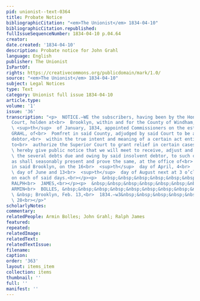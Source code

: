 ```yaml
---
pid: unionist--text-0364
title: Probate Notice
bibliographicCitation: "<em>The Unionist</em> 1834-04-10"
bibliographicCitation.republished: 
fullIssueSequenceNumber: 1834-04-10 p.04.64
creator: 
date.created: '1834-04-10'
description: Probate notice for John Grahl
language: English
publisher: The Unionist
IsPartOf: 
rights: https://creativecommons.org/publicdomain/mark/1.0/
source: "<em>The Unionist</em> 1834-04-10"
subject: Legal Notices
type: Text
category: Unionist full issue 1834-04-10
article.type: 
volume: '1'
issue: '36'
transcription: "<p>  NOTICE.—WE the subscribers, having been by the Hon. Superior
  Court, holden at<br>  Brooklyn, within and for the County of Windham, on the 4<br>
  \ <sup>th</sup>  of January, 1834, appointed Commissioners on the estate of JOHN
  GRAHL, of<br>  Pomfret in said County, adjudged by said Court to be an insolvent
  debtor,<br>  within the true intent and meaning of a certain act entitled :An act
  to<br>  authorize the Superior Court to grant relief in certain cases of Insolvency,”<br>
  \ hereby give public notice that we will meet to receive, adjust and ascertain<br>
  \ the several debts due and owing by said insolvent debtor, to such of his<br>  creditors
  as shall seasonably present and prove the same, at the office of<br>  Armin Bolles
  in said Brooklyn, on the 16<br>  <sup>th</sup>  day of April, 4<br>  <sup>th</sup>
  \ day of June and 13<br>  <sup>th</sup>  day of August next at 3 o’clock, P.M/,
  on each of said days.<br></p><p>  &nbsp;&nbsp;&nbsp;&nbsp;&nbsp;&nbsp;&nbsp;&nbsp;&nbsp;&nbsp;&nbsp;
  RALPH<br>  JAMES,<br></p><p>  &nbsp;&nbsp;&nbsp;&nbsp;&nbsp;&nbsp;&nbsp;&nbsp;&nbsp;&nbsp;&nbsp;
  ARMIN<br>  BOLLES, &nbsp;&nbsp;&nbsp;&nbsp;&nbsp;&nbsp;&nbsp;&nbsp;&nbsp; Commissioners.<br></p><p>
  \ &nbsp; Brooklyn, Feb. 13,<br>  1834.—w3&nbsp;&nbsp;&nbsp;&nbsp;&nbsp;&nbsp;&nbsp;&nbsp;&nbsp;&nbsp;&nbsp;&nbsp;&nbsp;&nbsp;&nbsp;&nbsp;&nbsp;&nbsp;&nbsp;&nbsp;&nbsp;&nbsp;&nbsp;&nbsp;&nbsp;&nbsp;&nbsp;&nbsp;&nbsp;&nbsp;&nbsp;&nbsp;&nbsp;&nbsp;&nbsp;&nbsp;&nbsp;&nbsp;&nbsp;&nbsp;&nbsp;&nbsp;&nbsp;&nbsp;&nbsp;<br>
  \ 28<br></p>"
scholarlyNotes: 
commentary: 
relatedPeople: Armin Bolles; John Grahl; Ralph James
featured: 
repeated: 
relatedImage: 
relatedText: 
relatedTextIssue: 
filename: 
caption: 
order: '363'
layout: items_item
collection: items
thumbnail: ''
full: ''
manifest: ''
---
```

